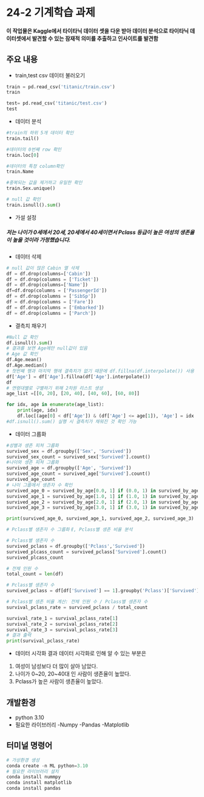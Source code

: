 # 24-2 기계학습 과제
#### 이 작업물은 Kaggle에서 타이타닉 데이터 셋을 다운 받아 데이터 분석으로 타이타닉 데이터셋에서 발견할 수 있는 잠재적 의미를 추출하고 인사이트를 발견함

## 주요 내용
* train,test csv 데이터 불러오기
```python
train = pd.read_csv('titanic/train.csv')
train

test= pd.read_csv('titanic/test.csv')
test
```
* 데이터 분석
```python
#train의 하위 5개 데이터 확인
train.tail()

#데이터의 0번째 row 확인
train.loc[0]

#데이터의 특정 column확인
train.Name

#중복되는 값을 제거하고 유일한 확인
train.Sex.unique()

# null 값 확인
train.isnull().sum()
```
* 가설 설정
##### 저는 나이가 0세에서 20세, 20세에서 40세이면서 Pclass 등급이 높은 여성의 생존율이 높을 것이라 가정했습니다.

* 데이터 삭제
```python
# null 값이 많은 Cabin 열 삭제
df = df.drop(columns=['Cabin'])
df = df.drop(columns = ['Ticket'])
df = df.drop(columns=['Name'])
df=df.drop(columns = ['PassengerId'])
df = df.drop(columns = ['SibSp'])
df = df.drop(columns = ['Fare'])
df = df.drop(columns = ['Embarked'])
df = df.drop(columns = ['Parch'])
```
* 결측치 채우기
```python 
#Null 값 확인
df.isnull().sum()
# 결과를 보면 Age에만 null값이 있음
# Age 값 확인
df.Age.mean()
df.Age.median()
# 첫번째 행과 마지막 행에 결측치가 없기 때문에 df.fillna(df.interpolate()) 사용
df['Age'] = df['Age'].fillna(df['Age'].interpolate())
df
# 연령대별로 구별하기 위해 2차원 리스트 생성
age_list =[[0, 20], [20, 40], [40, 60], [60, 80]]

for idx, age in enumerate(age_list):
    print(age, idx)
    df.loc[(age[0] < df['Age']) & (df['Age'] <= age[1]), 'Age'] = idx
#df.isnull().sum() 실행 시 결측치가 채워진 것 확인 가능
```
* 데이터 그룹화
```python
#성별과 생존 피쳐 그룹화
survived_sex = df.groupby(['Sex', 'Survived'])
survived_sex_count = survived_sex['Survived'].count()
#나이와 생존 피쳐 그룹화
survived_age = df.groupby(['Age', 'Survived'])
survived_age_count = survived_age['Survived'].count()
survived_age_count
# 나이 그룹에서 생존자 수 확인
survived_age_0 = survived_by_age[0.0, 1] if (0.0, 1) in survived_by_age.index else 0
survived_age_1 = survived_by_age[1.0, 1] if (1.0, 1) in survived_by_age.index else 0
survived_age_2 = survived_by_age[2.0, 1] if (2.0, 1) in survived_by_age.index else 0
survived_age_3 = survived_by_age[3.0, 1] if (3.0, 1) in survived_by_age.index else 0

print(survived_age_0, survived_age_1, survived_age_2, survived_age_3)

# Pclass별 생존자 수 그룹화ㅔ, Pclass별 생존 비율 분석

# Pclass별 생존자 수
survived_pclass = df.groupby(['Pclass','Survived'])
survived_plcass_count = survived_pclass['Survived'].count()
survived_plcass_count

# 전체 인원 수
total_count = len(df)

# Pclass별 생존자 수
survived_pclass = df[df['Survived'] == 1].groupby('Pclass')['Survived'].count()

# Pclass별 생존 비율 계산: 전체 인원 수 / Pclass별 생존자 수
survival_pclass_rate = survived_pclass / total_count

survival_rate_1 = survival_pclass_rate[1]
survival_rate_2 = survival_pclass_rate[2]
survival_rate_3 = survival_pclass_rate[3]
# 결과 출력
print(survival_pclass_rate)
```
* 데이터 시각화 결과
데이터 시각화로 인해 알 수 있는 부분은
1. 여성이 남성보다 더 많이 살아 남았다.
2. 나이가 0~20, 20~40대 인 사람이 생존율이 높았다.
3. Pclass가 높은 사람이 생존율이 높았다.






## 개발환경
* python 3.10
* 필요한 라이브러리 -Numpy -Pandas -Matplotlib

## 터미널 명령어
```python
# 가상환경 생성
conda create -n ML python=3.10
# 필요한 라이브러리 설치
conda install nummpy
conda install matplotlib
conda install pandas
